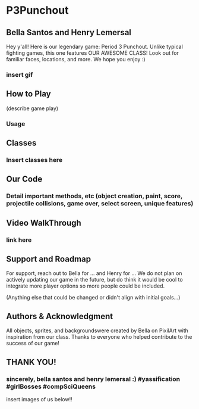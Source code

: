 # P3Punchout
## Bella Santos and Henry Lemersal
Hey y'all! Here is our legendary game: Period 3 Punchout. Unlike typical fighting games, this one features OUR AWESOME CLASS! Look out for familiar faces, locations, and more. We hope you enjoy :)

### insert gif

## How to Play
 (describe game play)
### Usage

## Classes
### Insert classes here

## Our Code
### Detail important methods, etc (object creation, paint, score, projectile collisions, game over, select screen, unique features)

## Video WalkThrough
### link here

## Support and Roadmap
For support, reach out to Bella for ... and Henry for ... We do not plan on actively updating our game in the future, but do think it would be cool to integrate more player options so more people could be included. 

(Anything else that could be changed or didn't align with initial goals...)

## Authors & Acknowledgment
All objects, sprites, and backgroundswere created by Bella on PixilArt with inspiration from our class. Thanks to everyone who helped contribute to the success of our game!

## THANK YOU!
### sincerely, bella santos and henry lemersal :) #yassification #girlBosses #compSciQueens

insert images of us below!!
